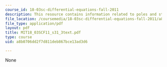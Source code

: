 ```yaml
---
course_id: 18-03sc-differential-equations-fall-2011
description: This resource contains information related to poles and stability.
file_location: /coursemedia/18-03sc-differential-equations-fall-2011/a8b0706dd2f7d811deb867bce13ad3d6_MIT18_03SCF11_s31_3text.pdf
file_type: application/pdf
layout: pdf
title: MIT18_03SCF11_s31_3text.pdf
type: course
uid: a8b0706dd2f7d811deb867bce13ad3d6

---
```

None